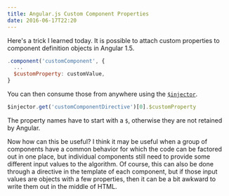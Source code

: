 ```yaml
---
title: Angular.js Custom Component Properties
date: 2016-06-17T22:20
---
```


Here's a trick I learned today. It is possible to attach custom properties to component definition objects in Angular 1.5.

```js
.component('customComponent', {
  ...
  $customProperty: customValue,
}
```

You can then consume those from anywhere using the [`$injector`](https://docs.angularjs.org/api/auto/service/$injector).

```js
$injector.get('customComponentDirective')[0].$customProperty
```

The property names have to start with a `$`, otherwise they are not retained by Angular.

Now how can this be useful? I think it may be useful when a group of components have a common behavior for which the code can be factored out in one place, but individual components still need to provide some different input values to the algorithm. Of course, this can also be done through a directive in the template of each component, but if those input values are objects with a few properties, then it can be a bit awkward to write them out in the middle of HTML.
